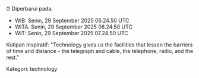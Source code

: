 ⏰ Diperbarui pada:
- WIB: Senin, 29 September 2025 05.24.50 UTC
- WITA: Senin, 29 September 2025 06.24.50 UTC
- WIT: Senin, 29 September 2025 07.24.50 UTC

Kutipan Inspiratif:
"Technology gives us the facilities that lessen the barriers of time and distance - the telegraph and cable, the telephone, radio, and the rest."


Kategori: technology

